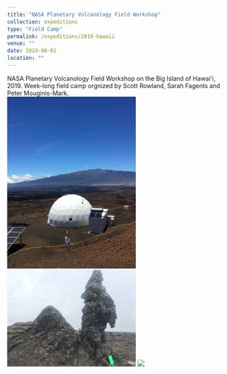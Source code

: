 ```yaml
---
title: "NASA Planetary Volcanology Field Workshop"
collection: expeditions
type: "Field Camp"
permalink: /expeditions/2019-hawaii
venue: ""
date: 2019-08-01
location: ""
---
```


NASA Planetary Volcanology Field Workshop on the Big Island of Hawai'i, 2019. Week-long field camp orgnized by Scott Rowland, Sarah Fagents and Peter Mouginis-Mark.
<br/><img src='/images/IMG_0390(1).JPG' width='300'/>
<img src='/images/IMG_0496(1).JPG' width='300'/>
<img src='/images/HawaiiGroupPic.png' width='600'/><br/>
